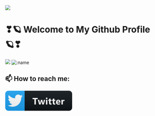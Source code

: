 <img src="https://user-images.githubusercontent.com/58740404/186409339-81930979-fca8-479b-b8e0-58ff4d9d9710.jpg" />


<!-- FOLLOWER-LIST:START -->

# ❣🪐 Welcome to My Github Profile 🪐❣

<div style="display:flex flex-direction:row justify-content:space-between">
  <img src="https://github-readme-stats.vercel.app/api?username=dreamjean&show_icons=true&theme=midnight-purple&text_color=4DFFFC&bg_color=45,69EACB,EACCF8,6654F1&border_color=transparent&hide_border=true&hide_title=true" width=410 />
  <img src="https://count.getloli.com/get/@:name" alt=":name" width=400  />
</div>

## 📫 How to reach me:

<a href="https://twitter.com/dreamjean720">
   <img src="https://github.com/MikeCodesDotNET/ColoredBadges/blob/master/svg/social/twitter.svg" style="vertical-align:top margin:6px 4px">
</a>


<!-- FOLLOWER-LIST:END -->



<!--
**dreamjean/dreamjean** is a ✨ _special_ ✨ repository because its `README.md` (this file) appears on your GitHub profile.

Here are some ideas to get you started:

- 🔭 I’m currently working on ...
- 🌱 I’m currently learning ...
- 👯 I’m looking to collaborate on ...
- 🤔 I’m looking for help with ...
- 💬 Ask me about ...
- 📫 How to reach me: ...
- 😄 Pronouns: ...
- ⚡ Fun fact: ...
-->



